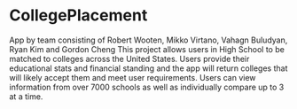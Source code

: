 # CollegePlacement
App by team consisting of Robert Wooten, Mikko Virtano, Vahagn Buludyan, Ryan Kim and Gordon Cheng 
This project allows users in High School to be matched to colleges across the United States.  Users provide their educational 
stats and financial standing and the app will return colleges that will likely accept them and meet user requirements.  Users can 
view information from over 7000 schools as well as individually compare up to 3 at a time.  
